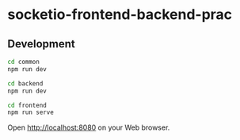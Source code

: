 # socketio-frontend-backend-prac

## Development

```bash
cd common
npm run dev
```

```bash
cd backend
npm run dev
```

```bash
cd frontend
npm run serve
```

Open <http://localhost:8080> on your Web browser.
